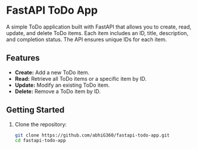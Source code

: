 # FastAPI ToDo App

A simple ToDo application built with FastAPI that allows you to create, read, update, and delete ToDo items. Each item includes an ID, title, description, and completion status. The API ensures unique IDs for each item.

## Features

- **Create:** Add a new ToDo item.
- **Read:** Retrieve all ToDo items or a specific item by ID.
- **Update:** Modify an existing ToDo item.
- **Delete:** Remove a ToDo item by ID.

## Getting Started

1. Clone the repository:
   ```bash
   git clone https://github.com/abhiG360/fastapi-todo-app.git
   cd fastapi-todo-app
